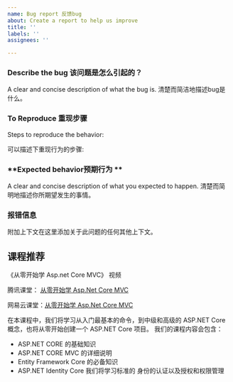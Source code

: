 ```yaml
---
name: Bug report 反馈bug
about: Create a report to help us improve
title: ''
labels: ''
assignees: ''

---
```


### Describe the bug 该问题是怎么引起的？
A clear and concise description of what the bug is.
清楚而简洁地描述bug是什么。

###  To Reproduce 重现步骤 
Steps to reproduce the behavior:

可以描述下重现行为的步骤:




###  **Expected behavior预期行为 **
A clear and concise description of what you expected to happen.
清楚而简明地描述你所期望发生的事情。

### 报错信息

附加上下文在这里添加关于此问题的任何其他上下文。

## 课程推荐

《从零开始学 Asp.net Core MVC》 视频

腾讯课堂： [从零开始学 Asp.Net Core MVC](https://ke.qq.com/course/392589)

网易云课堂：[从零开始学 Asp.Net Core MVC](https://study.163.com/course/courseMain.htm?courseId=1209215803&share=2&shareId=400000000309007)


在本课程中，我们将学习从入门最基本的命令，到中级和高级的 ASP.NET Core 概念，也将从零开始创建一个 ASP.NET Core 项目。
我们的课程内容会包含：

- ASP.NET CORE 的基础知识
- ASP.NET CORE MVC 的详细说明
- Entity Framework Core 的必备知识
- ASP.NET Identity Core 我们将学习标准的 身份的认证以及授权和权限管理
